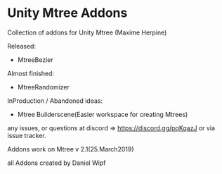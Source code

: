 # Unity Mtree Addons

Collection of addons for Unity Mtree (Maxime Herpine)


Released:
- MtreeBezier

Almost finished:
- MtreeRandomizer

InProduction / Abandoned ideas:
- Mtree Builderscene(Easier workspace for creating Mtrees)



any issues, or questions at discord => https://discord.gg/pqKqazJ or via issue tracker.


Addons work on Mtree v 2.1(25.March2019)


all Addons created by Daniel Wipf
